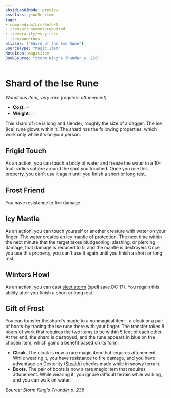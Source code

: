 ```yaml
---
obsidianUIMode: preview
cssclass: json5e-item
tags:
- compendium/src/5e/skt
- item/attunement/required
- item/rarity/very-rare
- item/wondrous
aliases: ["Shard of the Ise Rune"]
SourceType: "Magic Item"
NoteIcon: magicitem
BookSource: "Storm King's Thunder p. 236"
---
```

# Shard of the Ise Rune
*Wondrous Item, very rare (requires attunement)*  

- **Cost**: ⏤
- **Weight**: ⏤

This shard of ice is long and slender, roughly the size of a dagger. The ise (ice) rune glows within it. The shard has the following properties, which work only while it's on your person.

## Frigid Touch

As an action, you can touch a body of water and freeze the water in a 10-foot-radius sphere around the spot you touched. Once you use this property, you can't use it again until you finish a short or long rest.

## Frost Friend

You have resistance to fire damage.

## Icy Mantle

As an action, you can touch yourself or another creature with water on your finger. The water creates an icy mantle of protection. The next time within the next minute that the target takes bludgeoning, slashing, or piercing damage, that damage is reduced to 0, and the mantle is destroyed. Once you use this property, you can't use it again until you finish a short or long rest.

## Winters Howl

As an action, you can cast [sleet storm](/2-Mechanics/CLI/spells/sleet-storm.md) (spell save DC 17). You regain this ability after you finish a short or long rest.

## Gift of Frost

You can transfer the shard's magic to a nonmagical item—a cloak or a pair of boots-by tracing the ise rune there with your finger. The transfer takes 8 hours of work that requires the two items to be within 5 feet of each other. At the end, the shard is destroyed, and the rune appears in blue on the chosen item, which gains a benefit based on its form:

- **Cloak.** The cloak is now a rare magic item that requires attunement. While wearing it, you have resistance to fire damage, and you have advantage on Dexterity ([Stealth](/2-Mechanics/CLI/rules/skills.md#Stealth)) checks made while in snowy terrain.  
- **Boots.** The pair of boots is now a rare magic item that requires attunement. While wearing it, you ignore difficult terrain while walking, and you can walk on water.  

*Source: Storm King's Thunder p. 236*